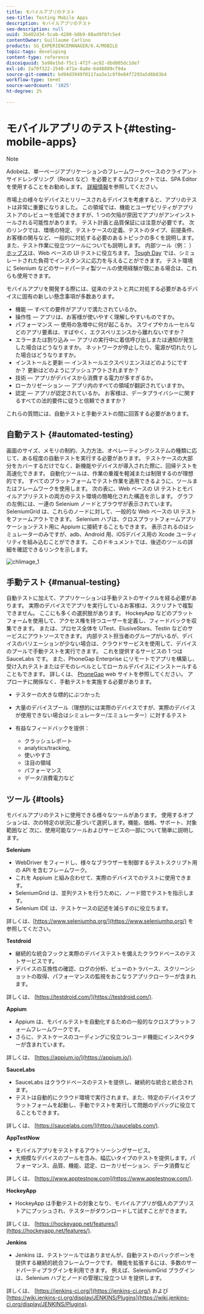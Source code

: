 ```yaml
---
title: モバイルアプリのテスト
seo-title: Testing Mobile Apps
description: モバイルアプリのテスト
seo-description: null
uuid: 3b402d34-5cab-4280-b8b9-88ad9f8fc5e4
contentOwner: Guillaume Carlino
products: SG_EXPERIENCEMANAGER/6.4/MOBILE
topic-tags: developing
content-type: reference
discoiquuid: 5a98e1bd-f5c1-4f2f-ac02-dbd005dc1de7
exl-id: 2a70f322-2540-471e-8a8e-6d48889cf94a
source-git-commit: bd94d3949f0117aa3e1c9f0e84f7293a5d6b03b4
workflow-type: tm+mt
source-wordcount: '1025'
ht-degree: 2%

---
```


# モバイルアプリのテスト{#testing-mobile-apps}

>[!NOTE]
>
>Adobeは、単一ページアプリケーションのフレームワークベースのクライアントサイドレンダリング（React など）を必要とするプロジェクトでは、SPA Editor を使用することをお勧めします。 [詳細情報](/help/sites-developing/spa-overview.md)を参照してください。

市場上の様々なデバイスとリリースされるデバイスを考慮すると、アプリのテストは非常に重要になりました。 この領域では、機能とユーザビリティがアプリストアのレビューを低減できますが、1 つの欠陥が原因でアプリがアンインストールされる可能性があります。 テスト計画と品質保証には注意が必要です。 次のリンクでは、環境の特定、テストケースの定義、テストのタイプ、前提条件、お客様の関与など、一般的に対処する必要のあるトピックの多くを説明します。 また、テスト作業に役立つツールについても説明します。 内部ツール（例： ） [ホッブス](/help/sites-developing/hobbes.md)は、Web ベースの UI テストに役立ちます。 [Tough Day](/help/sites-developing/tough-day.md) では、シミュレートされた負荷でインスタンスに応力を与えることができます。 テスト環境に Selenium などのサードパーティ製ツールの使用経験が既にある場合は、これらも使用できます。

モバイルアプリを開発する際には、従来のテストと共に対処する必要があるデバイスに固有の新しい懸念事項が多数あります。

* 機能 — すべての要件がアプリで満たされているか。
* 操作性 — アプリは、お客様が使いやすく理解しやすいものですか。
* パフォーマンス — 使用の急増中に何が起こるか。 スワイプやカルーセルなどのアプリ要素は、すばやく、エクスペリエンスから離れないですか？
* エラーまたは割り込み — アプリの実行中に着信呼び出しまたは通知が発生した場合はどうなりますか。 ネットワークが停止したり、電源が切れたりした場合はどうなりますか。
* インストールと更新 — インストールエクスペリエンスはどのようにですか？ 更新はどのようにプッシュアウトされますか？
* 技術 — アプリがデバイスから消費する電力が多すぎるか。
* ローカリゼーション — アプリ内のすべての領域が翻訳されていますか。
* 認定 — アプリが認定されているか。 お客様は、データプライバシーに関するすべての法的要件に従うと信頼できますか？

これらの質問には、自動テストと手動テストの間に回答する必要があります。

## 自動テスト {#automated-testing}

画面のサイズ、メモリの制約、入力方法、オペレーティングシステムの種類に応じて、ある程度の自動テストを実行する必要があります。 テストケースの大部分をカバーするだけでなく、新機能やデバイスが導入された際に、回帰テストを高速化できます。 自動化ツールは、作業の重複を軽減または制限するのが理想的です。 すべてのプラットフォームでテスト作業を適用できるように、ツールまたはフレームワークを使用します。 次の表に、Web ベースの UI テストとモバイルアプリテストの両方のテスト環境の簡略化された構造を示します。 グラフの左側には、一連の Selenium ノードとブラウザが表示されています。 SeleniumGrid は、これらのノードに対して、一般的な Web ベースの UI テストをファームアウトできます。 Selenium ハブは、クロスプラットフォームアプリケーションテスト用に Appium に接続することもできます。 表示されるのはシミュレーターのみですが、adb、Android 用、iOSデバイス用の Xcode ユーティリティを組み込むことができます。 このドキュメントでは、後述のツールの詳細を確認できるリンクを示します。

![chlimage_1](assets/chlimage_1.jpeg)

## 手動テスト {#manual-testing}

自動テストに加えて、アプリケーションは手動テストのサイクルを経る必要があります。 実際のデバイスでアプリを実行しているお客様は、スクリプトで複製できません。 ここにも多くの選択肢があります。 HockeyApp などのプラットフォームを使用して、アクセス権を持つユーザーを定義し、フィードバックを収集できます。 または、プロセス全体を UTest、ElusiveStars、Testin などのサービスにアウトソースできます。 内部テスト担当者のグループがいるが、デバイスのバリエーションが少ない場合は、クラウドサービスを使用して、デバイスのプールで手動テストを実行できます。 これを提供するサービスの 1 つは SauceLabs です。 また、PhoneGap Enterprise にリモートでアプリを構築し、受け入れテストまたはデモのレベルとしてローカルデバイスにインストールすることもできます。 詳しくは、 [PhoneGap](https://phonegap.com/) web サイトを参照してください。 アプローチに関係なく、手動テストを実施する必要があります。

* テスターの大きな標的にぶつかった
* 大量のデバイスプール（理想的には実際のデバイスですが、実際のデバイスが使用できない場合はシミュレーター/エミュレーター）に対するテスト
* 有益なフィードバックを提供：

   * クラッシュレポート
   * analytics/tracking,
   * 使いやすさ
   * 注目の領域
   * パフォーマンス
   * データ/消費電力など

## ツール {#tools}

モバイルアプリのテストに使用できる様々なツールがあります。 使用するオプションは、次の特定の状況に基づいて選択します。機能、価格、サポート、対象範囲など 次に、使用可能なツールおよびサービスの一部について簡単に説明します。

**Selenium**

* WebDriver をフィードし、様々なブラウザーを制御するテストスクリプト用の API を含むフレームワーク。
* これを Appium と組み合わせて、実際のデバイスでのテストに使用できます。
* SeleniumGrid は、並列テストを行うために、ノード間でテストを指示します。
* Selenium IDE は、テストケースの記述を減らすのに役立ちます。

詳しくは、[https://www.seleniumhq.org/](https://www.seleniumhq.org/) を参照してください。

**Testdroid**

* 継続的な統合フックと実際のデバイステストを備えたクラウドベースのテストサービスです。
* デバイスの互換性の確認、ログの分析、ビューのトラバース、スクリーンショットの取得、パフォーマンスの監視をおこなうアプリクローラーが含まれます。

詳しくは、 [https://testdroid.com/](https://testdroid.com/).

**Appium**

* Appium は、モバイルテストを自動化するための一般的なクロスプラットフォームフレームワークです。
* さらに、テストケースのコーディングに役立つレコード機能にインスペクターが含まれています。

詳しくは、 [https://appium.io/](https://appium.io/).

**SauceLabs**

* SauceLabs はクラウドベースのテストを提供し、継続的な統合と統合されます。
* テストは自動的にクラウド環境で実行されます。また、特定のデバイスやプラットフォームを起動し、手動でテストを実行して問題のデバッグに役立てることもできます。

詳しくは、 [https://saucelabs.com/](https://saucelabs.com/).

**AppTestNow**

* モバイルアプリをテストするアウトソーシングサービス。
* 大規模なデバイスのプールを含み、幅広いタイプのテストを提供します。パフォーマンス、品質、機能、認定、ローカリゼーション、データ消費など

詳しくは、 [https://www.apptestnow.com](https://www.apptestnow.com/).

**HockeyApp**

* HockeyApp は手動テストの対象となり、モバイルアプリが個人のアプリストアにプッシュされ、テスターがダウンロードして試すことができます。

詳しくは、 [https://hockeyapp.net/features/](https://hockeyapp.net/features/).

**Jenkins**

* Jenkins は、テストツールではありませんが、自動テストのバックボーンを提供する継続的統合フレームワークです。 機能を拡張するには、多数のサードパーティプラグインを利用できます。 例えば、SeleniumGrid プラグインは、Selenium ハブとノードの管理に役立つ UI を提供します。

詳しくは、 [https://jenkins-ci.org/](https://jenkins-ci.org/) および [https://wiki.jenkins-ci.org/display/JENKINS/Plugins](https://wiki.jenkins-ci.org/display/JENKINS/Plugins).
